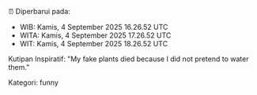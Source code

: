 ⏰ Diperbarui pada:
- WIB: Kamis, 4 September 2025 16.26.52 UTC
- WITA: Kamis, 4 September 2025 17.26.52 UTC
- WIT: Kamis, 4 September 2025 18.26.52 UTC

Kutipan Inspiratif:
"My fake plants died because I did not pretend to water them."


Kategori: funny

